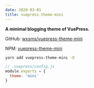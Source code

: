 ```yaml
---
date: 2020-03-01
title: vuepress-theme-mini
---
```


**A minimal blogging theme of VuePress.**

GitHub: [wxsms/vuepress-theme-mini](https://github.com/wxsms/vuepress-theme-mini)

NPM: [vuepress-theme-mini](https://www.npmjs.com/package/vuepress-theme-mini)

```bash
yarn add vuepress-theme-mini -D
```

```javascript
// .vuepress/config.js
module.exports = {
  theme: 'mini'
}
```

<!-- more -->